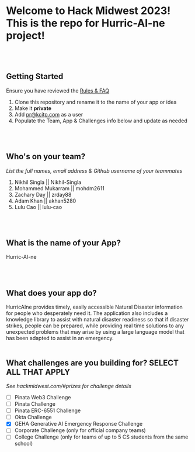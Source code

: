 # Welcome to Hack Midwest 2023! This is the repo for Hurric-AI-ne project!
<br /><br />
## Getting Started
Ensure you have reviewed the [Rules & FAQ](https://hackmidwest.com/#faq)
1. Clone this repository and rename it to the name of your app or idea
2. Make it **private**
3. Add pr@kcitp.com as a user
4. Populate the Team, App & Challenges info below and update as needed

<br /><br />

## Who's on your team?
*List the full names,  email address & Github username of your teammates*

1. Nikhil Singla || Nikhil-Singla
2. Mohammed Mukarram  || mohdm2611
3. Zachary Day || zrday88
4. Adam Khan || akhan5280
5. Lulu Cao || lulu-cao

<br /><br />

## What is the name of your App?
Hurric-AI-ne

<br /><br />

## What does your app do?
HurricAIne provides timely, easily accessible Natural Disaster information for people who desperately need it. The application also includes a knowledge library to assist with natural disaster readiness so that if disaster strikes, people can be prepared, while providing real time solutions to any unexpected problems that may arise by using a large language model that has been adapted to assist in an emergency.
<br /><br />

## What challenges are you building for? SELECT ALL THAT APPLY
*See hackmidwest.com/#prizes for challenge details*
- [ ]  Pinata Web3 Challenge
- [ ]  Pinata Challenge
- [ ]  Pinata ERC-6551 Challenge
- [ ]  Okta Challenge
- [X]  GEHA Generative AI Emergency Response Challenge
- [ ]  Corporate Challenge (only for official company teams)
- [ ]  College Challenge (only for teams of up to 5 CS students from the same school)

<br /><br />




